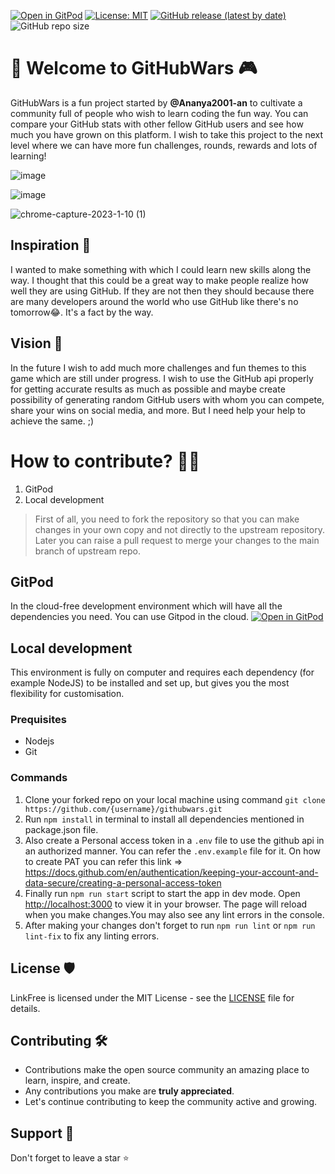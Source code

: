 [![Open in GitPod](https://img.shields.io/badge/Gitpod-Ready--to--Code-blue?logo=gitpod)](https://gitpod.io/#https://github.com/Ananya2001-an/githubwars)
[![License: MIT](https://img.shields.io/badge/License-MIT-yellow.svg)](https://opensource.org/licenses/MIT) 
[![GitHub release (latest by date)](https://img.shields.io/github/v/release/Ananya2001-an/githubwars)](https://github.com/Ananya2001-an/githubwars/releases)
![GitHub repo size](https://img.shields.io/github/repo-size/Ananya2001-an/githubwars)

# 👋 Welcome to GitHubWars 🎮
GitHubWars is a fun project started by **@Ananya2001-an** to cultivate a community full of people who wish to learn coding the fun way. You can compare your GitHub stats with other fellow GitHub users and see how much you have grown on this platform. I wish to take this project to the next level where we can have more fun challenges, rounds, rewards and lots of learning!    

![image](https://user-images.githubusercontent.com/55504616/218004285-e30eb758-3110-4a13-bc79-58a2caaf586c.png)

![image](https://user-images.githubusercontent.com/55504616/218004298-ada7c609-74bd-42de-ac86-654656bcb875.png)

![chrome-capture-2023-1-10 (1)](https://user-images.githubusercontent.com/55504616/218004456-1c9e2061-b39e-4445-beda-6762706215d9.gif)


## Inspiration 💭
I wanted to make something with which I could learn new skills along the way. I thought that this could be a great way to make people realize how well they are using GitHub. If they are not then they should because there are many developers around the world who use GitHub like there's no tomorrow😂. It's a fact by the way. 

## Vision 🎯
In the future I wish to add much more challenges and fun themes to this game which are still under progress. I wish to use the GitHub api properly for getting accurate results as much as possible and maybe create possibility of generating random GitHub users with whom you can compete, share your wins on social media, and more. But I need help your help to achieve the same. ;)

# How to contribute? 👩‍💻
1. GitPod
2. Local development

> First of all, you need to fork the repository so that you can make changes in your own copy and not directly to the upstream repository. Later you can raise a pull request to merge your changes to the main branch of upstream repo. 

## GitPod
In the cloud-free development environment which will have all the dependencies you need. You can use Gitpod in the cloud. [![Open in GitPod](https://img.shields.io/badge/Gitpod-Ready--to--Code-blue?logo=gitpod)](https://gitpod.io/#https://github.com/Ananya2001-an/githubwars)

## Local development
This environment is fully on computer and requires each dependency (for example NodeJS) to be installed and set up, but gives you the most flexibility for customisation.

### Prequisites
- Nodejs
- Git

### Commands
1. Clone your forked repo on your local machine using command `git clone https://github.com/{username}/githubwars.git`
2. Run `npm install` in terminal to install all dependencies mentioned in package.json file.
3. Also create a Personal access token in a `.env` file to use the github api in an authorized manner. You can refer the `.env.example` file for it. On how to create PAT you can refer this link => https://docs.github.com/en/authentication/keeping-your-account-and-data-secure/creating-a-personal-access-token
4. Finally run `npm run start` script to start the app in dev mode. Open [http://localhost:3000](http://localhost:3000) to view it in your browser.
The page will reload when you make changes.You may also see any lint errors in the console.
5. After making your changes don't forget to run `npm run lint` or `npm run lint-fix` to fix any linting errors. 

## License 🛡
LinkFree is licensed under the MIT License - see the [LICENSE](LICENSE) file for details.

## Contributing 🛠

- Contributions make the open source community an amazing place to learn, inspire, and create.
- Any contributions you make are **truly appreciated**.
- Let's continue contributing to keep the community active and growing.

## Support 🙏 

Don't forget to leave a star ⭐️
